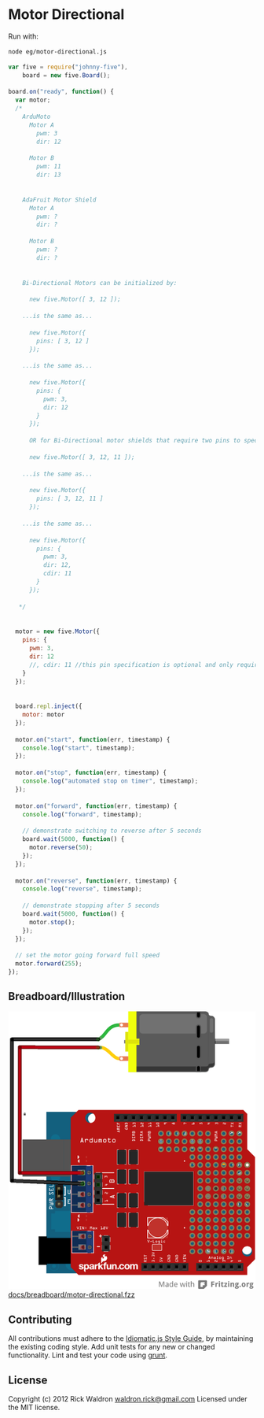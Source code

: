 # Motor Directional

Run with:
```bash
node eg/motor-directional.js
```


```javascript
var five = require("johnny-five"),
    board = new five.Board();

board.on("ready", function() {
  var motor;
  /*
    ArduMoto
      Motor A
        pwm: 3
        dir: 12

      Motor B
        pwm: 11
        dir: 13


    AdaFruit Motor Shield
      Motor A
        pwm: ?
        dir: ?

      Motor B
        pwm: ?
        dir: ?


    Bi-Directional Motors can be initialized by:

      new five.Motor([ 3, 12 ]);

    ...is the same as...

      new five.Motor({
        pins: [ 3, 12 ]
      });

    ...is the same as...

      new five.Motor({
        pins: {
          pwm: 3,
          dir: 12
        }
      });
      
      OR for Bi-Directional motor shields that require two pins to specify direction:
      
      new five.Motor([ 3, 12, 11 ]);

    ...is the same as...

      new five.Motor({
        pins: [ 3, 12, 11 ]
      });

    ...is the same as...

      new five.Motor({
        pins: {
          pwm: 3,
          dir: 12,
          cdir: 11
        }
      });

   */


  motor = new five.Motor({
    pins: {
      pwm: 3,
      dir: 12
      //, cdir: 11 //this pin specification is optional and only required for specific motor shields
    }
  });


  board.repl.inject({
    motor: motor
  });

  motor.on("start", function(err, timestamp) {
    console.log("start", timestamp);
  });

  motor.on("stop", function(err, timestamp) {
    console.log("automated stop on timer", timestamp);
  });

  motor.on("forward", function(err, timestamp) {
    console.log("forward", timestamp);

    // demonstrate switching to reverse after 5 seconds
    board.wait(5000, function() {
      motor.reverse(50);
    });
  });

  motor.on("reverse", function(err, timestamp) {
    console.log("reverse", timestamp);

    // demonstrate stopping after 5 seconds
    board.wait(5000, function() {
      motor.stop();
    });
  });

  // set the motor going forward full speed
  motor.forward(255);
});

```


## Breadboard/Illustration


![docs/breadboard/motor-directional.png](breadboard/motor-directional.png)
[docs/breadboard/motor-directional.fzz](breadboard/motor-directional.fzz)









## Contributing
All contributions must adhere to the [Idiomatic.js Style Guide](https://github.com/rwldrn/idiomatic.js),
by maintaining the existing coding style. Add unit tests for any new or changed functionality. Lint and test your code using [grunt](https://github.com/cowboy/grunt).

## License
Copyright (c) 2012 Rick Waldron <waldron.rick@gmail.com>
Licensed under the MIT license.
